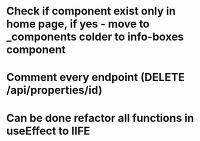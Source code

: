 # Check if component exist only in home page, if yes - move to \_components colder to info-boxes component

# Comment every endpoint (DELETE /api/properties/id)

# Can be done refactor all functions in useEffect to IIFE
